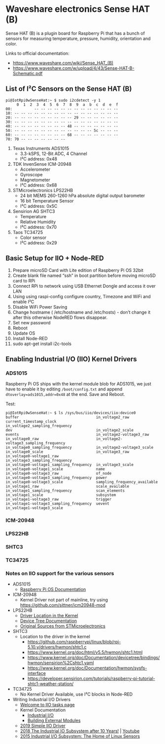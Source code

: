 # Waveshare electronics Sense HAT (B)

Sense HAT (B) is a plugin board for Raspberry Pi that has a bunch of sensors for measuring
temperature, pressure, humidity, orientation and color.

Links to official documentation:

- https://www.waveshare.com/wiki/Sense_HAT_(B)
- https://www.waveshare.com/w/upload/4/43/Sense-HAT-B-Schematic.pdf


## List of I²C Sensors on the Sense HAT (B)

```
pi@IotRpi0wSenseHat:~ $ sudo i2cdetect -y 1
     0  1  2  3  4  5  6  7  8  9  a  b  c  d  e  f
00:          -- -- -- -- -- -- -- -- -- -- -- -- --
10: -- -- -- -- -- -- -- -- -- -- -- -- -- -- -- --
20: -- -- -- -- -- -- -- -- -- 29 -- -- -- -- -- --
30: -- -- -- -- -- -- -- -- -- -- -- -- -- -- -- --
40: -- -- -- -- -- -- -- -- 48 -- -- -- -- -- -- --
50: -- -- -- -- -- -- -- -- -- -- -- -- 5c -- -- --
60: -- -- -- -- -- -- -- -- 68 -- -- -- -- -- -- --
70: 70 -- -- -- -- -- -- --
```

 1. Texas Instruments ADS1015
    - 3.3-kSPS, 12-Bit ADC, 4 Channel
    - I²C address: 0x48
 2. TDK InvenSense ICM-20948
    - Accelerometer
    - Gyroscope
    - Magnetometer
    - I²C address: 0x68
 3. STMicroelectronics LPS22HB
    - 24 bit MEMS 260-1260 hPa absolute digital output barometer
    - 16 bit Temperature Sensor
    - I²C address: 0x5C
 4. Sensirion AG SHTC3
    - Temperature
    - Relative Humidity
    - I²C address: 0x70
 5. Taos TC34725
    - Color sensor
    - I²C address: 0x29

## Basic Setup for IIO + Node-RED

 1. Prepare microSD Card with Lite edition of Raspberry Pi OS 32bit
 2. Create blank file named “ssh” in boot partition before moving microSD card to RPi
 3. Connect RPi to network using USB Ethernet Dongle and access it over LAN
 4. Using using raspi-config configure country, Timezone and WiFi and enable I²C
 5. Disable WiFi Power Saving
 6. Change hostname ( /etc/hostname and /etc/hosts) - don’t change it after this otherwise NodeRED flows disappear.
 7. Set new password
 8. Reboot
 9. Update OS
 10. Install Node-RED
 11. sudo apt-get install i2c-tools

## Enabling Industrial I/O (IIO) Kernel Drivers

### ADS1015

Raspberry Pi OS ships with the kernel module blob for ADS1015, we just have to enable it by editing `/boot/config.txt` and append `dtoverlay=ads1015,addr=0x48` at the end. Save and Reboot.

Test:

```
pi@IotRpi0wSenseHat:~ $ ls /sys/bus/iio/devices/iio:device0
buffer                                   in_voltage2_raw
current_timestamp_clock                  in_voltage2_sampling_frequency
dev                                      in_voltage2_scale
events                                   in_voltage2-voltage3_raw
in_voltage0_raw                          in_voltage2-voltage3_sampling_frequency
in_voltage0_sampling_frequency           in_voltage2-voltage3_scale
in_voltage0_scale                        in_voltage3_raw
in_voltage0-voltage1_raw                 in_voltage3_sampling_frequency
in_voltage0-voltage1_sampling_frequency  in_voltage3_scale
in_voltage0-voltage1_scale               name
in_voltage0-voltage3_raw                 of_node
in_voltage0-voltage3_sampling_frequency  power
in_voltage0-voltage3_scale               sampling_frequency_available
in_voltage1_raw                          scale_available
in_voltage1_sampling_frequency           scan_elements
in_voltage1_scale                        subsystem
in_voltage1-voltage3_raw                 trigger
in_voltage1-voltage3_sampling_frequency  uevent
in_voltage1-voltage3_scale
```


### ICM-20948

### LPS22HB

### SHTC3

### TC34725

### Notes on IIO support for the various sensors

- ADS1015
  - [Raspberry Pi OS Documentation](https://raw.githubusercontent.com/raspberrypi/firmware/master/boot/overlays/README)
- ICM-20948
  - Kernel Driver not part of mainline, try using https://github.com/sittner/icm20948-mod
- LPS22HB
  - [Driver Location in the Kernel](https://github.com/raspberrypi/linux/blob/rpi-5.10.y/drivers/iio/pressure/st_pressure_core.c)
  - [Device Tree Documentation](https://github.com/raspberrypi/linux/blob/rpi-5.10.y/Documentation/devicetree/bindings/iio/st-sensors.txt)
  - [Original Sources from STMicroelectronics](https://github.com/STMicroelectronics/STMems_Linux_Input_drivers)
- SHTC3
  - Location to the driver in the kernel
    - https://github.com/raspberrypi/linux/blob/rpi-5.10.y/drivers/hwmon/shtc1.c
    - https://www.kernel.org/doc/html/v5.5/hwmon/shtc1.html
    - https://www.kernel.org/doc/Documentation/devicetree/bindings/hwmon/sensirion%2Cshtc1.yaml
    - https://www.kernel.org/doc/Documentation/hwmon/sysfs-interface
    - https://developer.sensirion.com/tutorials/raspberry-pi-tutorial-shtc1-weather-station/
- TC34725
  - No Kernel Driver Available, use I²C blocks in Node-RED
- Writing Industrial I/O Drivers
  - [Welcome to IIO tasks page](https://kernelnewbies.org/IIO_tasks)
  - Kernel Documentation
    - [Industrial I/O](https://www.kernel.org/doc/html/latest/driver-api/iio/index.html)
    - [Building External Modules](https://www.kernel.org/doc/Documentation/kbuild/modules.txt)
  - [2019 Simple IIO Driver](https://linux.ime.usp.br/~marcelosc/2019/09/Simple-IIO-driver)
  - [2018 The Industrial IO Subsystem after 10 Years!](https://elinux.org/images/5/53/10-Years-of-the-Industrial-IO-Kernel-Subsystem-Jonathan-Cameron-Huawei.pdf) | [Youtube](https://www.youtube.com/watch?v=644oH1FXdtE)
  - [2015 Industrial I/O Subsystem: The Home of Linux Sensors](https://events.static.linuxfound.org/sites/events/files/slides/lceu15_baluta.pdf)
